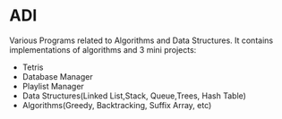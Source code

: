 # ADI
Various Programs related to Algorithms and Data Structures. It contains implementations of algorithms and 3 mini projects:
<ul>
  <li>Tetris</li>
  <li>Database Manager</li>
  <li>Playlist Manager</li>
  <li>Data Structures(Linked List,Stack, Queue,Trees, Hash Table)</li>
  <li>Algorithms(Greedy, Backtracking, Suffix Array, etc)</li>
  
</ul>  
